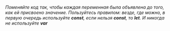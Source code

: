 _Поменяйте код так, чтобы каждая переменная была объявлена до того, как ей присвоено значение. Пользуйтесь правилом: везде, где можно, в первую очередь используйте **const**, если нельзя **const**, то **let**. И никогда не используйте **var**_